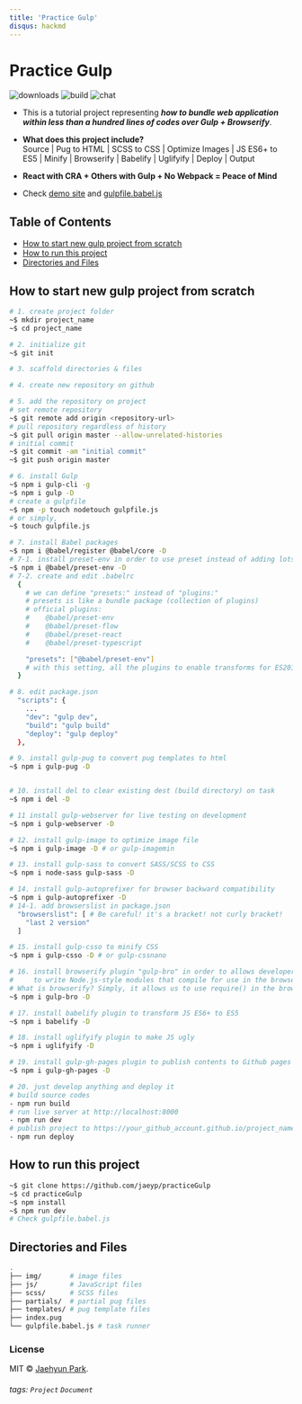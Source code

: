 ```yaml
---
title: 'Practice Gulp'
disqus: hackmd
---
```


Practice Gulp
===
![downloads](https://img.shields.io/github/downloads/atom/atom/total.svg)
![build](https://img.shields.io/appveyor/ci/:user/:repo.svg)
![chat](https://img.shields.io/discord/:serverId.svg)

* This is a tutorial project representing ***how to bundle web application within less than a hundred lines of codes over Gulp + Browserify***.

* **What does this project include?**  
Source | Pug to HTML | SCSS to CSS | Optimize Images | JS ES6+ to ES5 | Minify | Browserify | Babelify | Uglifyify | Deploy | Output

* **React with CRA + Others with Gulp + No Webpack = Peace of Mind**
* Check [demo site](https://jaeyp.github.io/practiceGulp/) and [gulpfile.babel.js](https://github.com/jaeyp/practiceGulp/blob/master/gulpfile.babel.js)

## Table of Contents

* [How to start new gulp project from scratch](#How-to-start-new-gulp-project-from-scratch)  
* [How to run this project](#How-to-run-this-project)  
* [Directories and Files](#Directories-and-Files)
 

How to start new gulp project from scratch
---
```bash
# 1. create project folder
~$ mkdir project_name
~$ cd project_name

# 2. initialize git
~$ git init

# 3. scaffold directories & files

# 4. create new repository on github

# 5. add the repository on project
# set remote repository
~$ git remote add origin <repository-url>
# pull repository regardless of history
~$ git pull origin master --allow-unrelated-histories
# initial commit
~$ git commit -am "initial commit"
~$ git push origin master

# 6. install Gulp
~$ npm i gulp-cli -g
~$ npm i gulp -D
# create a gulpfile
~$ npm -p touch nodetouch gulpfile.js
# or simply,
~$ touch gulpfile.js

# 7. install Babel packages
~$ npm i @babel/register @babel/core -D
# 7-1. install preset-env in order to use preset instead of adding lots of babel plugins in .babelrc
~$ npm i @babel/preset-env -D
# 7-2. create and edit .babelrc
  { 
    # we can define "presets:" instead of "plugins:"
    # presets is like a bundle package (collection of plugins)
    # official plugins:
    #    @babel/preset-env
    #    @babel/preset-flow
    #    @babel/preset-react
    #    @babel/preset-typescript

    "presets": ["@babel/preset-env"]
    # with this setting, all the plugins to enable transforms for ES2015+ are installed at once.
  }

# 8. edit package.json
  "scripts": {
    ...
    "dev": "gulp dev",
    "build": "gulp build"
    "deploy": "gulp deploy"
  },

# 9. install gulp-pug to convert pug templates to html
~$ npm i gulp-pug -D


# 10. install del to clear existing dest (build directory) on task
~$ npm i del -D

# 11 install gulp-webserver for live testing on development
~$ npm i gulp-webserver -D

# 12. install gulp-image to optimize image file
~$ npm i gulp-image -D # or gulp-imagemin

# 13. install gulp-sass to convert SASS/SCSS to CSS
~$ npm i node-sass gulp-sass -D

# 14. install gulp-autoprefixer for browser backward compatibility
~$ npm i gulp-autoprefixer -D
# 14-1. add browserslist in package.json
  "browserslist": [ # Be careful! it's a bracket! not curly bracket!
    "last 2 version"
  ]

# 15. install gulp-csso to minify CSS
~$ npm i gulp-csso -D # or gulp-cssnano

# 16. install browserify plugin "gulp-bro" in order to allows developers
#     to write Node.js-style modules that compile for use in the browser
# What is browserify? Simply, it allows us to use require() in the browser!
~$ npm i gulp-bro -D

# 17. install babelify plugin to transform JS ES6+ to ES5
~$ npm i babelify -D

# 18. install uglifyify plugin to make JS ugly
~$ npm i uglifyify -D

# 19. install gulp-gh-pages plugin to publish contents to Github pages
~$ npm i gulp-gh-pages -D

# 20. just develop anything and deploy it
# build source codes
- npm run build
# run live server at http://localhost:8000
- npm run dev
# publish project to https://your_github_account.github.io/project_name/
- npm run deploy
```

How to run this project
---
```bash
~$ git clone https://github.com/jaeyp/practiceGulp
~$ cd practiceGulp
~$ npm install
~$ npm run dev
# Check gulpfile.babel.js
```

Directories and Files
---
```bash
.
├── img/       # image files
├── js/        # JavaScript files     
├── scss/      # SCSS files
├── partials/  # partial pug files
├── templates/ # pug template files
├── index.pug
└── gulpfile.babel.js # task runner
```

### License

MIT © [Jaehyun Park](https://portfolio.jaeyp.xyz).

###### tags: `Project` `Document`
